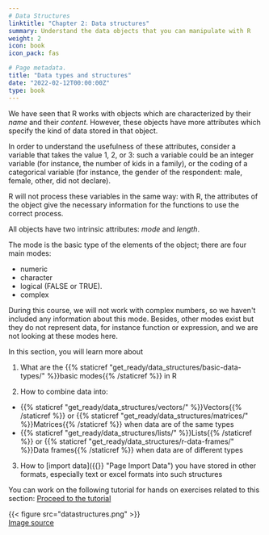 ```yaml
---
# Data Structures
linktitle: "Chapter 2: Data structures"
summary: Understand the data objects that you can manipulate with R
weight: 2
icon: book
icon_pack: fas

# Page metadata.
title: "Data types and structures"
date: "2022-02-12T00:00:00Z"
type: book  
---
```


We have seen that R works with objects which are characterized by their *name* and their *content*. However, these objects have more attributes which specify the kind of data stored in that object. 

In order to understand the usefulness of these attributes, consider a variable that takes the value 1, 2, or 3: such a variable
could be an integer variable (for instance, the number of kids in a family), or the coding of a categorical variable (for instance, the gender of the respondent: male, female, other, did not declare). 

R will not process these variables in the same way: with R, the attributes of the object give the necessary information for the functions to use the correct process. 

All objects have two intrinsic attributes: *mode* and *length*. 

The mode is the basic type of the elements of the object; there are four main modes:

+ numeric
+ character
+ logical (FALSE or TRUE). 
+ complex

During this course, we will not work with complex numbers, so we haven't included any information about this mode.
Besides, other modes exist but they do not represent data, for instance function or expression, and we are not looking at these modes here.

In this section, you will learn more about 

1. What are the {{% staticref "get_ready/data_structures/basic-data-types/" %}}basic modes{{% /staticref %}} in R

2. How to combine data into: 
  + {{% staticref "get_ready/data_structures/vectors/" %}}Vectors{{% /staticref %}} or {{% staticref "get_ready/data_structures/matrices/" %}}Matrices{{% /staticref %}} when data are of the same types
  + {{% staticref "get_ready/data_structures/lists/" %}}Lists{{% /staticref %}} or {{% staticref "get_ready/data_structures/r-data-frames/" %}}Data frames{{% /staticref %}} when data are of different types

3. How to [import data]({{<relref path="2019-02-15-import-data">}} "Page Import Data")  you have stored in other formats, especially text or excel formats into such structures

You can work on the following tutorial for hands on exercises related to this section:
<a href=" https://ecoo.shinyapps.io/Work_with_R_structures/" target="_blank">Proceed to the tutorial</a>
  
{{< figure src="datastructures.png" >}}  
<a href="https://hackernoon.com/50-data-structure-and-algorithms-interview-questions-for-programmers-b4b1ac61f5b0" target="_blank">Image source</a>




